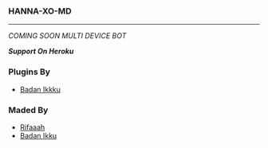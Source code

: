### HANNA-XO-MD
********************
_COMING SOON MULTI DEVICE BOT_

***Support On Heroku***


### Plugins By 
- [Badan Ikkku](https://github.com/kingbadan321)

### Maded By
- [Rifaaah](https://github.com/ABHIIY-BRO)
- [Badan Ikku](https://github.com/kingbadan321)
